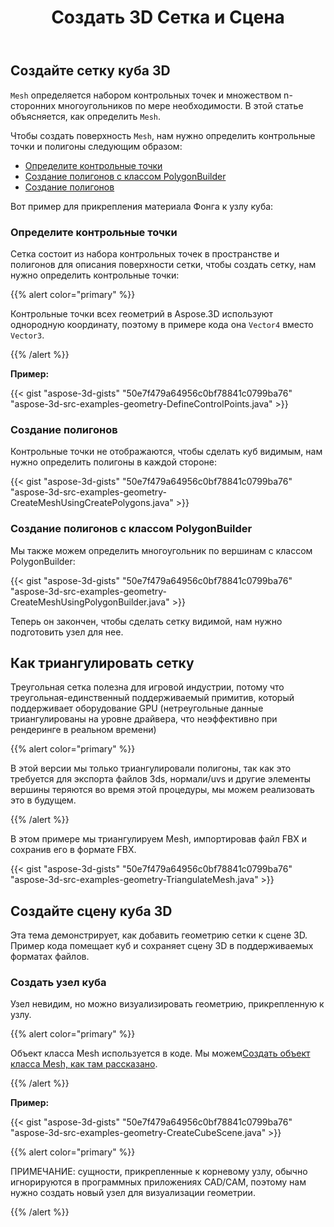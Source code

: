﻿---
title: Создать 3D Сетка и Сцена
type: docs
weight: 40
url: /ru/java/create-3d-mesh-and-scene/
description: Сетка определяется набором контрольных точек и множеством n-сторонних многоугольников по мере необходимости. В этой статье объясняется, как определить сетку.
---
## **Создайте сетку куба 3D**
`Mesh` определяется набором контрольных точек и множеством n-сторонних многоугольников по мере необходимости. В этой статье объясняется, как определить `Mesh`.

Чтобы создать поверхность `Mesh`, нам нужно определить контрольные точки и полигоны следующим образом:

- [Определите контрольные точки](/3d/ru/java/create-3d-mesh-and-scene-html/)
- [Создание полигонов с классом PolygonBuilder](/3d/ru/java/create-3d-mesh-and-scene-html/)
- [Создание полигонов](/3d/ru/java/create-3d-mesh-and-scene-html/)

Вот пример для прикрепления материала Фонга к узлу куба:
### **Определите контрольные точки**
Сетка состоит из набора контрольных точек в пространстве и полигонов для описания поверхности сетки, чтобы создать сетку, нам нужно определить контрольные точки:

{{% alert color="primary" %}} 

Контрольные точки всех геометрий в Aspose.3D используют однородную координату, поэтому в примере кода она `Vector4` вместо `Vector3`.

{{% /alert %}} 

**Пример:**

{{< gist "aspose-3d-gists" "50e7f479a64956c0bf78841c0799ba76" "aspose-3d-src-examples-geometry-DefineControlPoints.java" >}}



### **Создание полигонов**
Контрольные точки не отображаются, чтобы сделать куб видимым, нам нужно определить полигоны в каждой стороне:

{{< gist "aspose-3d-gists" "50e7f479a64956c0bf78841c0799ba76" "aspose-3d-src-examples-geometry-CreateMeshUsingCreatePolygons.java" >}}



### **Создание полигонов с классом PolygonBuilder**
Мы также можем определить многоугольник по вершинам с классом PolygonBuilder:

{{< gist "aspose-3d-gists" "50e7f479a64956c0bf78841c0799ba76" "aspose-3d-src-examples-geometry-CreateMeshUsingPolygonBuilder.java" >}}

Теперь он закончен, чтобы сделать сетку видимой, нам нужно подготовить узел для нее.
## **Как триангулировать сетку**
Треугольная сетка полезна для игровой индустрии, потому что треугольная-единственный поддерживаемый примитив, который поддерживает оборудование GPU (нетреугольные данные триангулированы на уровне драйвера, что неэффективно при рендеринге в реальном времени)

{{% alert color="primary" %}} 

В этой версии мы только триангулировали полигоны, так как это требуется для экспорта файлов 3ds, нормали/uvs и другие элементы вершины теряются во время этой процедуры, мы можем реализовать это в будущем.

{{% /alert %}} 

В этом примере мы триангулируем Mesh, импортировав файл FBX и сохранив его в формате FBX.

{{< gist "aspose-3d-gists" "50e7f479a64956c0bf78841c0799ba76" "aspose-3d-src-examples-geometry-TriangulateMesh.java" >}}
## **Создайте сцену куба 3D**
Эта тема демонстрирует, как добавить геометрию сетки к сцене 3D. Пример кода помещает куб и сохраняет сцену 3D в поддерживаемых форматах файлов.
### **Создать узел куба**
Узел невидим, но можно визуализировать геометрию, прикрепленную к узлу.

{{% alert color="primary" %}} 

Объект класса Mesh используется в коде. Мы можем[Создать объект класса Mesh, как там рассказано](https://docs.dynabic.com/display/3djava/Create+3D+Mesh+and+Scene#Create3DMeshandScene-Createa3DCubeMesh).

{{% /alert %}} 

**Пример:**

{{< gist "aspose-3d-gists" "50e7f479a64956c0bf78841c0799ba76" "aspose-3d-src-examples-geometry-CreateCubeScene.java" >}}

{{% alert color="primary" %}} 

ПРИМЕЧАНИЕ: сущности, прикрепленные к корневому узлу, обычно игнорируются в программных приложениях CAD/CAM, поэтому нам нужно создать новый узел для визуализации геометрии.

{{% /alert %}}
